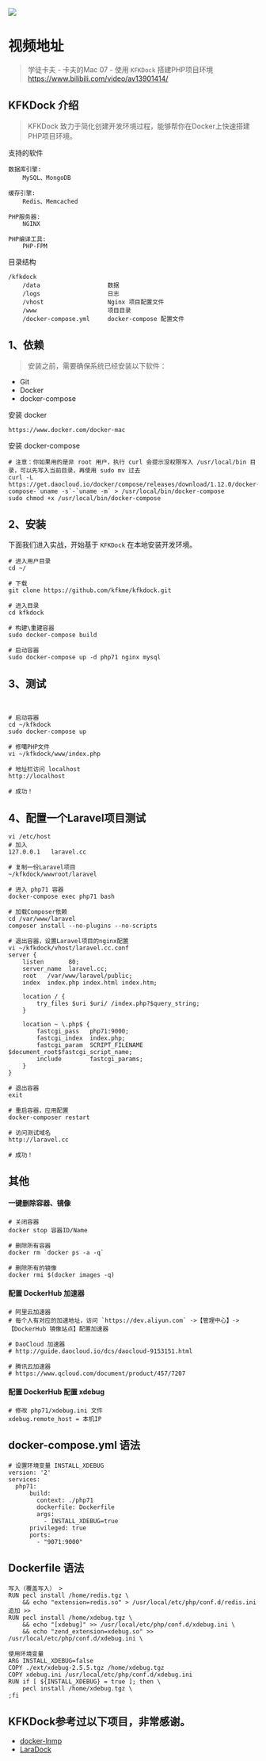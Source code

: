 ![](http://upload-images.jianshu.io/upload_images/424321-3335005c8f02ea3d.jpg?imageMogr2/auto-orient/strip%7CimageView2/2/w/1240)

# 视频地址
> 学徒卡夫 - 卡夫的Mac 07 - 使用 `KFKDock` 搭建PHP项目环境  
https://www.bilibili.com/video/av13901414/

## KFKDock 介绍
> KFKDock 致力于简化创建开发环境过程，能够帮你在Docker上快速搭建PHP项目环境。 

支持的软件
```
数据库引擎: 
    MySQL、MongoDB
    
缓存引擎: 
    Redis、Memcached
    
PHP服务器: 
    NGINX

PHP编译工具: 
    PHP-FPM
```
目录结构
```
/kfkdock
    /data                   数据
    /logs                   日志
    /vhost                  Nginx 项目配置文件
    /www                    项目目录
    /docker-compose.yml     docker-compose 配置文件
```


## 1、依赖

> 安装之前，需要确保系统已经安装以下软件：
- Git
- Docker
- docker-compose

安装 docker
```
https://www.docker.com/docker-mac
```
安装 docker-compose
```
# 注意：你如果用的是非 root 用户，执行 curl 会提示没权限写入 /usr/local/bin 目录，可以先写入当前目录，再使用 sudo mv 过去
curl -L https://get.daocloud.io/docker/compose/releases/download/1.12.0/docker-compose-`uname -s`-`uname -m` > /usr/local/bin/docker-compose
sudo chmod +x /usr/local/bin/docker-compose
```

## 2、安装
下面我们进入实战，开始基于 `KFKDock` 在本地安装开发环境。

```
# 进入用户目录
cd ~/

# 下载
git clone https://github.com/kfkme/kfkdock.git

# 进入目录
cd kfkdock

# 构建\重建容器
sudo docker-compose build

# 启动容器
sudo docker-compose up -d php71 nginx mysql
```
## 3、测试

```


# 启动容器
cd ~/kfkdock
sudo docker-compose up

# 修噶PHP文件
vi ~/kfkdock/www/index.php

# 地址栏访问 localhost
http://localhost

# 成功！
```
## 4、配置一个Laravel项目测试

```
vi /etc/host
# 加入
127.0.0.1   laravel.cc

# 复制一份Laravel项目
~/kfkdock/wwwroot/laravel

# 进入 php71 容器
docker-compose exec php71 bash

# 加载Composer依赖
cd /var/www/laravel
composer install --no-plugins --no-scripts

# 退出容器，设置Laravel项目的nginx配置
vi ~/kfkdock/vhost/laravel.cc.conf
server {
    listen       80;
    server_name  laravel.cc;
    root   /var/www/laravel/public;
    index  index.php index.html index.htm;

    location / {
        try_files $uri $uri/ /index.php?$query_string;
    }

    location ~ \.php$ {
        fastcgi_pass   php71:9000;
        fastcgi_index  index.php;
        fastcgi_param  SCRIPT_FILENAME  $document_root$fastcgi_script_name;
        include        fastcgi_params;
	}
}

# 退出容器
exit

# 重启容器，应用配置
docker-composer restart

# 访问测试域名
http://laravel.cc

# 成功！
```

## 其他

#### 一键删除容器、镜像

```
# 关闭容器
docker stop 容器ID/Name

# 删除所有容器
docker rm `docker ps -a -q`

# 删除所有的镜像
docker rmi $(docker images -q)
```

#### 配置 DockerHub 加速器
```
# 阿里云加速器
# 每个人有对应的加速地址，访问 `https://dev.aliyun.com` ->【管理中心】-> 【DockerHub 镜像站点】配置加速器

# DaoCloud 加速器
# http://guide.daocloud.io/dcs/daocloud-9153151.html

# 腾讯云加速器
# https://www.qcloud.com/document/product/457/7207
```
#### 配置 DockerHub 配置 xdebug
```
# 修改 php71/xdebug.ini 文件
xdebug.remote_host = 本机IP
```


## docker-compose.yml 语法

```
# 设置环境变量 INSTALL_XDEBUG
version: '2'
services:
  php71:
      build:
        context: ./php71
        dockerfile: Dockerfile
        args:
          - INSTALL_XDEBUG=true
      privileged: true
      ports:
        - "9071:9000"
```

## Dockerfile 语法

```
写入（覆盖写入） >
RUN pecl install /home/redis.tgz \
	&& echo "extension=redis.so" > /usr/local/etc/php/conf.d/redis.ini
追加 >>
RUN pecl install /home/xdebug.tgz \
    && echo "[xdebug]" >> /usr/local/etc/php/conf.d/xdebug.ini \
    && echo "zend_extension=xdebug.so" >> /usr/local/etc/php/conf.d/xdebug.ini \

使用环境变量
ARG INSTALL_XDEBUG=false
COPY ./ext/xdebug-2.5.5.tgz /home/xdebug.tgz
COPY xdebug.ini /usr/local/etc/php/conf.d/xdebug.ini
RUN if [ ${INSTALL_XDEBUG} = true ]; then \
    pecl install /home/xdebug.tgz \
;fi

```


## KFKDock参考过以下项目，非常感谢。
- [docker-lnmp](https://github.com/beautysoft/docker-lnmp)
- [LaraDock](https://github.com/laradock/laradock)

